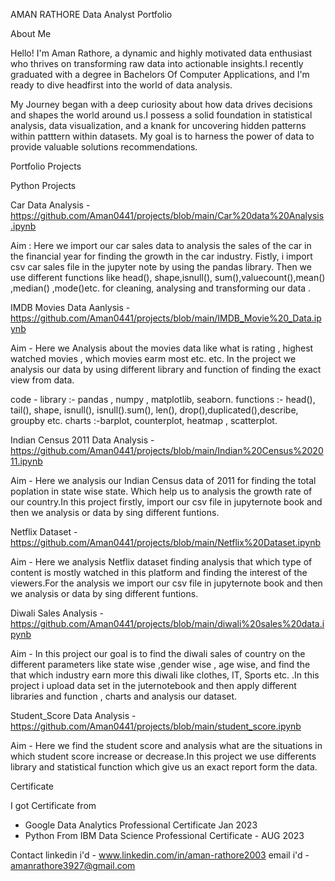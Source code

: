 AMAN RATHORE Data Analyst Portfolio

About Me

Hello! I'm Aman Rathore, a dynamic and highly motivated data enthusiast who thrives on transforming raw data into actionable insights.I recently graduated with a degree in Bachelors Of Computer Applications, and I'm ready to dive headfirst into the world of data analysis.

My Journey began with a deep curiosity about how data drives decisions and shapes the world around us.I possess a solid foundation in statistical analysis, data visualization, and a knank for uncovering hidden patterns within patttern within datasets. My goal is to harness the power of data to provide valuable solutions recommendations.

Portfolio Projects

Python Projects

Car Data Analysis - https://github.com/Aman0441/projects/blob/main/Car%20data%20Analysis.ipynb

Aim : Here we import our car sales data to analysis the sales of the car in the financial year for finding the growth in the car industry. Fistly, i import csv car sales file in the jupyter note by using the pandas library. Then we use different functions like head(), shape,isnull(), sum(),valuecount(),mean() ,median() ,mode()etc. for cleaning, analysing and transforming our data .

IMDB Movies Data Aanlysis - https://github.com/Aman0441/projects/blob/main/IMDB_Movie%20_Data.ipynb

Aim - Here we Analysis about the movies data like what is rating , highest watched movies , which movies earm most etc. etc. In the project we analysis our data by using different library and function of finding the exact view from data. 

code - library :- pandas , numpy , matplotlib, seaborn.
       functions :- head(), tail(), shape, isnull(), isnull().sum(), len(), drop(),duplicated(),describe, groupby etc. 
       charts :-barplot, counterplot, heatmap , scatterplot.

Indian Census 2011 Data Analysis - https://github.com/Aman0441/projects/blob/main/Indian%20Census%202011.ipynb

 Aim - Here we analysis our Indian Census data of 2011 for finding the total poplation in state wise state. Which help us to analysis the growth rate of our country.In this project firstly, import our csv file in jupyternote book and then we analysis or data by sing different funtions.

 Netflix Dataset - https://github.com/Aman0441/projects/blob/main/Netflix%20Dataset.ipynb

 Aim - Here we analysis Netflix dataset finding analysis that which type of content is mostly watched in this platform and finding the interest of the viewers.For the analysis we import our csv file in jupyternote book and then we analysis or data by sing different funtions.

Diwali Sales Analysis - https://github.com/Aman0441/projects/blob/main/diwali%20sales%20data.ipynb

Aim - In this project our goal is to find the diwali sales of country on the different parameters like state wise ,gender wise , age wise, and find the that which industry earn more this diwali like clothes, IT, Sports etc. .In this project i upload data set in the juternotebook and then apply different libraries and function , charts and analysis our dataset.

Student_Score Data Analysis - https://github.com/Aman0441/projects/blob/main/student_score.ipynb

Aim - Here we find the student score and analysis what are the situations in which student score increase or decrease.In this project we use differents library and statistical function which give us an exact report form the data.

Certificate 

I got Certificate from 
- Google Data Analytics Professional Certificate Jan 2023
- Python From IBM Data Science Professional  Certificate - AUG 2023

Contact 
linkedin i'd - www.linkedin.com/in/aman-rathore2003
email i'd - amanrathore3927@gmail.com

